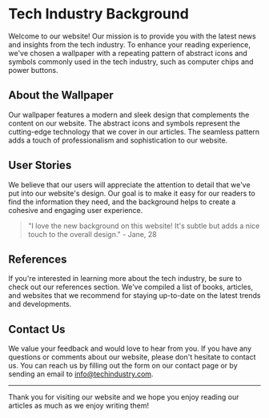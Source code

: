 <!--font:Poppins-->

# Tech Industry Background

Welcome to our website! Our mission is to provide you with the latest news and insights from the tech industry. To enhance your reading experience, we've chosen a wallpaper with a repeating pattern of abstract icons and symbols commonly used in the tech industry, such as computer chips and power buttons.

## About the Wallpaper

Our wallpaper features a modern and sleek design that complements the content on our website. The abstract icons and symbols represent the cutting-edge technology that we cover in our articles. The seamless pattern adds a touch of professionalism and sophistication to our website.

## User Stories

We believe that our users will appreciate the attention to detail that we've put into our website's design. Our goal is to make it easy for our readers to find the information they need, and the background helps to create a cohesive and engaging user experience.

> "I love the new background on this website! It's subtle but adds a nice touch to the overall design." - Jane, 28

## References

If you're interested in learning more about the tech industry, be sure to check out our references section. We've compiled a list of books, articles, and websites that we recommend for staying up-to-date on the latest trends and developments.

## Contact Us

We value your feedback and would love to hear from you. If you have any questions or comments about our website, please don't hesitate to contact us. You can reach us by filling out the form on our contact page or by sending an email to [info@techindustry.com](mailto:info@techindustry.com).

---

Thank you for visiting our website and we hope you enjoy reading our articles as much as we enjoy writing them!

<!--

Write me content for website with wallpaper which alt text is:

"A wallpaper with a repeating pattern of abstract icons and symbols commonly used in the tech industry, such as computer chips and power buttons."

The name/title of the page should not be 1:1 copy of the alt text but rather a real content of the website which is using this wallpaper.

- Use markdown format 
- Start with heading
- Heading should be short and concise
- The content should look like a real website 
- The website should not be about the wallpaper, wallpaper is just a related background
- Heading should be contain work "wallpaper" or "background"
- Include real sections like references, contact, user stories, etc. use things relevant to the page purpose.
- Feel free to use structure like headings, bullets, numbering, blockquotes, paragraphs, horizontal lines, etc.
- You can use formatting like bold or _italic_
- You can include UTF-8 emojis
- Links should be only #hash anchors (and you can refer to the document itself)
- Do not include images


---


# Tech Industry Background

Welcome to our website! Our mission is to provide you with the latest news and insights from the tech industry. To enhance your reading experience, we've chosen a wallpaper with a repeating pattern of abstract icons and symbols commonly used in the tech industry, such as computer chips and power buttons.

## About the Wallpaper

Our wallpaper features a modern and sleek design that complements the content on our website. The abstract icons and symbols represent the cutting-edge technology that we cover in our articles. The seamless pattern adds a touch of professionalism and sophistication to our website.

## User Stories

We believe that our users will appreciate the attention to detail that we've put into our website's design. Our goal is to make it easy for our readers to find the information they need, and the background helps to create a cohesive and engaging user experience.

> "I love the new background on this website! It's subtle but adds a nice touch to the overall design." - Jane, 28

## References

If you're interested in learning more about the tech industry, be sure to check out our references section. We've compiled a list of books, articles, and websites that we recommend for staying up-to-date on the latest trends and developments.

## Contact Us

We value your feedback and would love to hear from you. If you have any questions or comments about our website, please don't hesitate to contact us. You can reach us by filling out the form on our contact page or by sending an email to [info@techindustry.com](mailto:info@techindustry.com).

---

Thank you for visiting our website and we hope you enjoy reading our articles as much as we enjoy writing them!

-->
